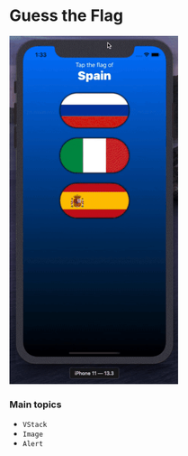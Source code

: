 # Guess the Flag

![Screen recording](Resources/Images/screen.gif)

### Main topics
* `VStack`
* `Image`
* `Alert`

